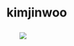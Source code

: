 # kimjinwoo
<img src="https://github-readme-stats.vercel.app/api?username=kimujinu&show_icons=true&theme=tokyonight&count_private=true&include_all_commits=true" style="height: auto; margin-left: 20px; margin-right: 20px; padding: 10px;"/>
